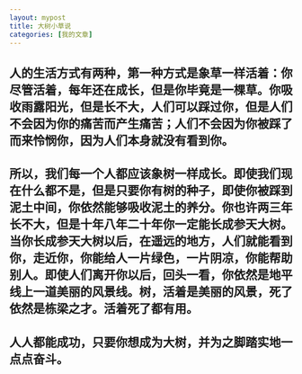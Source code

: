 ```yaml
---
layout: mypost
title: 大树小草说
categories: [我的文章]
---
```

## 人的生活方式有两种，第一种方式是象草一样活着：你尽管活着，每年还在成长，但是你毕竟是一棵草。你吸收雨露阳光，但是长不大，人们可以踩过你，但是人们不会因为你的痛苦而产生痛苦；人们不会因为你被踩了而来怜悯你，因为人们本身就没有看到你。

## 所以，我们每一个人都应该象树一样成长。即使我们现在什么都不是，但是只要你有树的种子，即使你被踩到泥土中间，你依然能够吸收泥土的养分。你也许两三年长不大，但是十年八年二十年你一定能长成参天大树。当你长成参天大树以后，在遥远的地方，人们就能看到你，走近你，你能给人一片绿色，一片阴凉，你能帮助别人。即使人们离开你以后，回头一看，你依然是地平线上一道美丽的风景线。树，活着是美丽的风景，死了依然是栋梁之才。活着死了都有用。

## 人人都能成功，只要你想成为大树，并为之脚踏实地一点点奋斗。